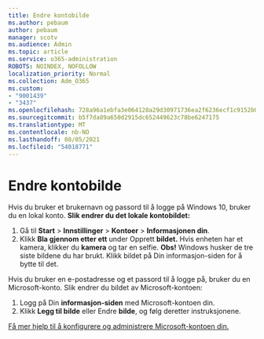 ```yaml
---
title: Endre kontobilde
ms.author: pebaum
author: pebaum
manager: scotv
ms.audience: Admin
ms.topic: article
ms.service: o365-administration
ROBOTS: NOINDEX, NOFOLLOW
localization_priority: Normal
ms.collection: Adm_O365
ms.custom:
- "9001439"
- "3437"
ms.openlocfilehash: 728a96a1ebfa3e064128a29d30971736ea2f6236ecf1c9152b0a542efdc032e2
ms.sourcegitcommit: b5f7da89a650d2915dc652449623c78be6247175
ms.translationtype: MT
ms.contentlocale: nb-NO
ms.lasthandoff: 08/05/2021
ms.locfileid: "54018771"
---
```

# <a name="change-account-picture"></a>Endre kontobilde

Hvis du bruker et brukernavn og passord til å logge på Windows 10, bruker du en lokal konto. **Slik endrer du det lokale kontobildet:**

1. Gå til **Start**  >  **Innstillinger**  >  **Kontoer**  >  **Informasjonen din**.
2. Klikk **Bla gjennom etter ett** under Opprett **bildet.** Hvis enheten har et kamera, klikker du **kamera** og tar en selfie. 
    **Obs!** Windows husker de tre siste bildene du har brukt. Klikk bildet på Din informasjon-siden for å bytte til det.

Hvis du bruker en e-postadresse og et passord til å logge på, bruker du en Microsoft-konto. Slik endrer du bildet av Microsoft-kontoen:

1. Logg på Din **informasjon-siden** med Microsoft-kontoen din.
2. Klikk **Legg til bilde** eller Endre **bilde**, og følg deretter instruksjonene.

[Få mer hjelp til å konfigurere og administrere Microsoft-kontoen din.](https://support.microsoft.com/products/microsoft-account?category=manage-account)
